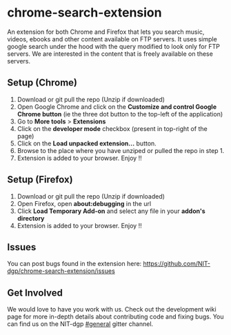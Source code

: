 # chrome-search-extension

An extension for both Chrome and Firefox that lets you search music, videos, ebooks and other content available on FTP servers. It uses simple google search under the hood with the query modified to look only for FTP servers. We are interested in the content that is freely available on these servers.

## Setup (Chrome)

1. Download or git pull the repo (Unzip if downloaded)
2. Open Google Chrome and click on the **Customize and control Google Chrome button** (ie the three dot button to the top-left of the application)
3. Go to **More tools** > **Extensions**
4. Click on the **developer mode** checkbox (present in top-right of the page)
5. Click on the **Load unpacked extension...** button.
6. Browse to the place where you have unziped or pulled the repo in step 1.
7. Extension is added to your browser. Enjoy !!

## Setup (Firefox)

1. Download or git pull the repo (Unzip if downloaded)
2. Open Firefox, open **about:debugging** in the url
3. Click **Load Temporary Add-on** and select any file in your **addon's directory**
4. Extension is added to your browser. Enjoy !!

## Issues

You can post bugs found in the extension here: https://github.com/NIT-dgp/chrome-search-extension/issues

## Get Involved

We would love to have you work with us. Check out the development wiki page for more in-depth details about contributing code and fixing bugs. You can find us on the NIT-dgp [#general](https://gitter.im/NIT-dgp/General) gitter channel.
